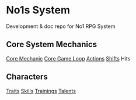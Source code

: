 # No1s System
Development &amp; doc repo for No1 RPG System


## Core System Mechanics

[Core Mechanic](https://donalharrison.github.io/no1_system/core/core_mechanic/)
[Core Game Loop](https://donalharrison.github.io/no1_system/core/core_loop/)
[Actions](https://donalharrison.github.io/no1_system/core/actions/)
[Shifts](https://donalharrison.github.io/no1_system/core/shifts/)
Hits

## Characters

[Traits](https://donalharrison.github.io/no1_system/characters/traits/)
[Skills](https://donalharrison.github.io/no1_system/characters/skills/)
[Trainings](https://donalharrison.github.io/no1_system/characters/trainings/)
[Talents](https://donalharrison.github.io/no1_system/characters/talents/)
